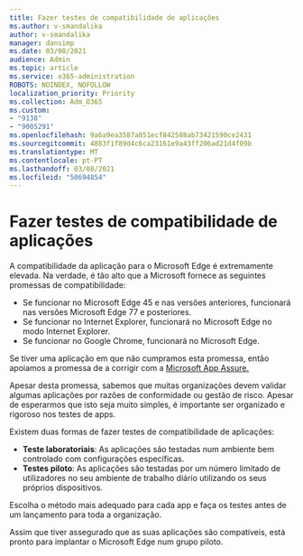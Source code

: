 ```yaml
---
title: Fazer testes de compatibilidade de aplicações
ms.author: v-smandalika
author: v-smandalika
manager: dansimp
ms.date: 03/08/2021
audience: Admin
ms.topic: article
ms.service: o365-administration
ROBOTS: NOINDEX, NOFOLLOW
localization_priority: Priority
ms.collection: Adm_O365
ms.custom:
- "9138"
- "9005291"
ms.openlocfilehash: 9a6a9ea3587a851ecf842588ab73421590ce2431
ms.sourcegitcommit: 4883f1f89d4c6ca23161e9a43ff206ad21d4f09b
ms.translationtype: MT
ms.contentlocale: pt-PT
ms.lasthandoff: 03/08/2021
ms.locfileid: "50694854"
---
```

# <a name="do-app-compatibility-testing"></a>Fazer testes de compatibilidade de aplicações

A compatibilidade da aplicação para o Microsoft Edge é extremamente elevada. Na verdade, é tão alto que a Microsoft fornece as seguintes promessas de compatibilidade:
- Se funcionar no Microsoft Edge 45 e nas versões anteriores, funcionará nas versões Microsoft Edge 77 e posteriores.
- Se funcionar no Internet Explorer, funcionará no Microsoft Edge no modo Internet Explorer.
- Se funcionar no Google Chrome, funcionará no Microsoft Edge.

Se tiver uma aplicação em que não cumpramos esta promessa, então apoiamos a promessa de a corrigir com a [Microsoft App Assure.](https://www.microsoft.com/fasttrack/microsoft-365/app-assure)

Apesar desta promessa, sabemos que muitas organizações devem validar algumas aplicações por razões de conformidade ou gestão de risco. Apesar de esperarmos que isto seja muito simples, é importante ser organizado e rigoroso nos testes de apps.

Existem duas formas de fazer testes de compatibilidade de aplicações:

- **Teste laboratoriais**: As aplicações são testadas num ambiente bem controlado com configurações específicas.
- **Testes piloto**: As aplicações são testadas por um número limitado de utilizadores no seu ambiente de trabalho diário utilizando os seus próprios dispositivos.

Escolha o método mais adequado para cada app e faça os testes antes de um lançamento para toda a organização.

Assim que tiver assegurado que as suas aplicações são compatíveis, está pronto para implantar o Microsoft Edge num grupo piloto.
